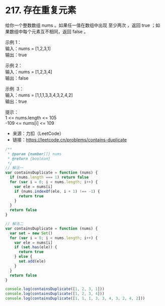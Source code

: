 # 217. 存在重复元素

给你一个整数数组 nums 。如果任一值在数组中出现 至少两次 ，返回 true ；如果数组中每个元素互不相同，返回 false 。

示例 1：  
输入：nums = [1,2,3,1]  
输出：true

示例 2：  
输入：nums = [1,2,3,4]  
输出：false

示例  3：  
输入：nums = [1,1,1,3,3,4,3,2,4,2]  
输出：true

提示：  
1 <= nums.length <= 105  
-109 <= nums[i] <= 109

- 来源：力扣（LeetCode）  
- 链接：https://leetcode.cn/problems/contains-duplicate

```javascript
/**
 * @param {number[]} nums
 * @return {boolean}
 */
// 解法一
var containsDuplicate = function (nums) {
  if (nums.length === 1) return false
  for (var i = 0; i < nums.length; i++) {
    var ele = nums[i]
    if (nums.indexOf(ele, i + 1) !== -1) {
      return true
    }
  }
  return false
}

// 解法二
var containsDuplicate = function (nums) {
  var set = new Set()
  for (var i = 0; i < nums.length; i++) {
    var ele = nums[i]
    if (set.has(ele)) {
      return true
    } else {
      set.add(ele)
    }
  }
  return false
}

console.log(containsDuplicate([1, 2, 3, 1]))
console.log(containsDuplicate([1, 2, 3, 4]))
console.log(containsDuplicate([1, 1, 1, 3, 3, 4, 3, 2, 4, 2]))
```
